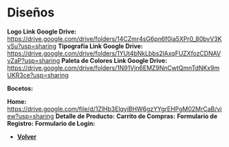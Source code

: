 # Diseños

**Logo Link Google Drive:** https://drive.google.com/drive/folders/14CZmr4sG6pn6f0ia5XPr0_80bvV3KvSu?usp=sharing
**Tipografia Link Google Drive:** https://drive.google.com/drive/folders/1YUt4bNkLbbs2lAxqFUZXfozCDNAVvZaP?usp=sharing
**Paleta de Colores Link Google Drive:** https://drive.google.com/drive/folders/1N91Vjn6EMZ9NnCwtQmnTdNKx9mUKR3ce?usp=sharing

**Bocetos:**

**Home:** https://drive.google.com/file/d/1ZlHb3ElqyiBHW6gzYYgrEHPgM02MrCaB/view?usp=sharing
**Detalle de Producto:**
**Carrito de Compras:**
**Formulario de Registro:**
**Formulario de Login:**


+ [**Volver**](../README.md)
